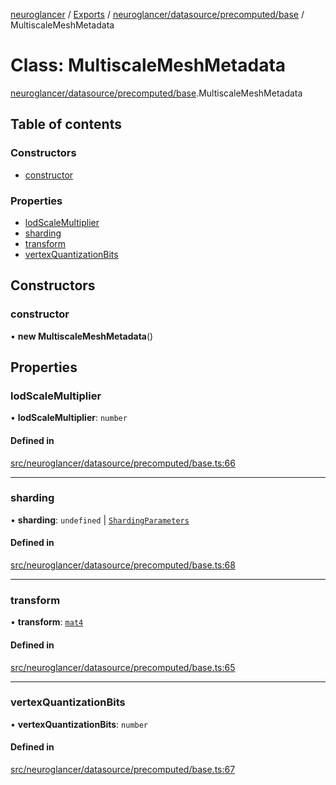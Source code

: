 [neuroglancer](../README.md) / [Exports](../modules.md) / [neuroglancer/datasource/precomputed/base](../modules/neuroglancer_datasource_precomputed_base.md) / MultiscaleMeshMetadata

# Class: MultiscaleMeshMetadata

[neuroglancer/datasource/precomputed/base](../modules/neuroglancer_datasource_precomputed_base.md).MultiscaleMeshMetadata

## Table of contents

### Constructors

- [constructor](neuroglancer_datasource_precomputed_base.MultiscaleMeshMetadata.md#constructor)

### Properties

- [lodScaleMultiplier](neuroglancer_datasource_precomputed_base.MultiscaleMeshMetadata.md#lodscalemultiplier)
- [sharding](neuroglancer_datasource_precomputed_base.MultiscaleMeshMetadata.md#sharding)
- [transform](neuroglancer_datasource_precomputed_base.MultiscaleMeshMetadata.md#transform)
- [vertexQuantizationBits](neuroglancer_datasource_precomputed_base.MultiscaleMeshMetadata.md#vertexquantizationbits)

## Constructors

### constructor

• **new MultiscaleMeshMetadata**()

## Properties

### lodScaleMultiplier

• **lodScaleMultiplier**: `number`

#### Defined in

[src/neuroglancer/datasource/precomputed/base.ts:66](https://github.com/ActiveBrainAtlas2/neuroglancer/blob/91617476/src/neuroglancer/datasource/precomputed/base.ts#L66)

___

### sharding

• **sharding**: `undefined` \| [`ShardingParameters`](../interfaces/neuroglancer_datasource_precomputed_base.ShardingParameters.md)

#### Defined in

[src/neuroglancer/datasource/precomputed/base.ts:68](https://github.com/ActiveBrainAtlas2/neuroglancer/blob/91617476/src/neuroglancer/datasource/precomputed/base.ts#L68)

___

### transform

• **transform**: [`mat4`](neuroglancer_util_geom.mat4.md)

#### Defined in

[src/neuroglancer/datasource/precomputed/base.ts:65](https://github.com/ActiveBrainAtlas2/neuroglancer/blob/91617476/src/neuroglancer/datasource/precomputed/base.ts#L65)

___

### vertexQuantizationBits

• **vertexQuantizationBits**: `number`

#### Defined in

[src/neuroglancer/datasource/precomputed/base.ts:67](https://github.com/ActiveBrainAtlas2/neuroglancer/blob/91617476/src/neuroglancer/datasource/precomputed/base.ts#L67)
